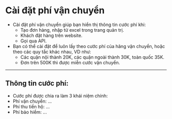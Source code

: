 # Cài đặt phí vận chuyển

- Cài đặt phí vận chuyển giúp bạn hiển thị thông tin cước phí khi:
  - Tạo đơn hàng, nhập từ excel trong trang quản trị.
  - Khách đặt hàng trên website.
  - Gọi qua API.
- Bạn có thể cài đặt để luôn lấy theo cước phí của hãng vận chuyển, hoặc theo các quy tắc khác nhau, VD như:
  - Các quận nội thành 20K, các quận ngoài thành 30K, toàn quốc 35K.
  - Đơn trên 500K thì được miễn cước vận chuyển.

---

 ## Thông tin cước phí:
 
 - Cước phí được chia ra làm 3 khái niệm chính:
  - Phí vận chuyển: ...
  - Phí thu tiền hộ: ...
  - Phí bảo hiểm: ...
